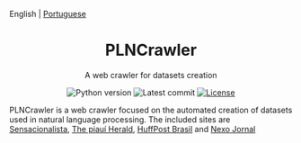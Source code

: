 English | [Portuguese](./README.pt-BR.md)

<h1 align="center">PLNCrawler</h1>

<div align="center">

A web crawler for datasets creation

![Python version][python-src]
![Latest commit][commit-src]
[![License][license-src]][license-href]

</div>

PLNCrawler is a web crawler focused on the automated creation of datasets used in natural language processing. The included sites are [Sensacionalista](https://www.sensacionalista.com.br/pais/), [The piauí Herald](https://piaui.folha.uol.com.br/herald/), [HuffPost Brasil](https://www.huffpostbrasil.com/noticias/) and [Nexo Jornal](https://www.nexojornal.com.br/tema/Sociedade/)

[python-src]: https://img.shields.io/badge/python-3.8-green.svg
[commit-src]: https://badgen.net/github/last-commit/schuberty/PLNCrawler
[license-src]: https://badgen.net/github/license/schuberty/PLNCrawler
[license-href]: LICENSE.md